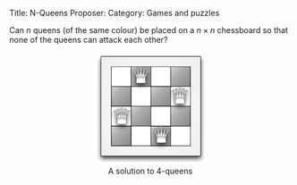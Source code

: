 Title:    N-Queens
Proposer: 
Category: Games and puzzles

Can $n$ queens (of the same colour) be placed on a $n\times n$ chessboard so that none of the  queens can attack each other?


<center>
<figure>
  <img src="assets/4queens.png" alt="solution to 4-queens">
  <figcaption>A solution to 4-queens</figcaption>
</figure>
</center>

